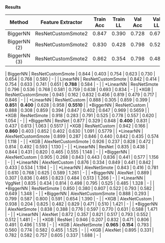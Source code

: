 **Results**

| Method             | Feature Extractor  | Train Acc | Train LL  |  Val Acc  |   Val LL  |  Test Acc |  Test LL  |  Bal Acc  |  Bal LL   |   Cmp LL   |
| :----------------: | :----------------: | :-------: | :-------: | :-------: | :-------: | :-------: | :-------: | :-------: | :-------: | :--------: |
| BiggerNN           | ResNetCustomSmote2 |   0.847   |   0.390   |   0.728   |   0.671   |   0.722   |   0.699   |   0.793   | **0.529** |      -     |
| BiggerNN (2)       | ResNetCustomSmote2 |   0.830   |   0.428   |   0.798   |   0.521   |   0.775   |   0.544   |   0.765   |   0.565   |      -     |
| BiggerNN (3)       | ResNetCustomSmote2 |   0.862   |   0.354   |   0.798   |   0.486   |   0.786   |   0.505   |   0.786   |   0.528   |      -     |

| BiggerNN           | ResNetCustomSmote  |   0.844   |   0.403   |   0.754   |   0.623   |   0.730   |   0.654   |   0.768   |   0.580   |      -     |
| LinearNN           | ResNetCustomSmote  |   0.842   |   0.414   |   0.754   |   0.633   |   0.741   |   0.651   | **0.788** |   0.584   |      -     |
| *LinearNN          | ResNetSmote        |   0.796   |   0.536   |   0.768   |   0.581   |   0.759   |   0.638   |   0.693   |   0.834   |      -     |
| *XGB               | ResNetCustomSmote  |   0.945   |   0.162   |   0.832   |   0.456   |   0.819   |   0.479   |   0.717   |   0.846   |      -     |
| *LinearNN          | ResNetCustom       |   0.888   |   0.305   |   0.859   |   0.399   | **0.851** | **0.400** |   0.628   |   0.958   | **0.5510** |
| *BiggerNN          | ResNetCustom       |   0.888   |   0.308   |   0.859   |   0.394   |   0.847   |   0.402   |   0.647   |   0.969   |   0.5659   |
| *XGB               | ResNetSmote        |   0.918   |   0.283   |   0.791   |   0.525   |   0.778   |   0.557   |   0.620   |   1.054   |      -     |
| *BiggerNN          | ResNet             |   0.877   |   0.329   |   0.848   | **0.400** |   0.831   |   0.437   |   0.613   |   1.063   |   0.5517   |
| *XGB               | ResNetCustom       |   0.942   |   0.166   | **0.860** |   0.403   |   0.852   |   0.402   |   0.630   |   1.091   |   0.5779   |
| *LinearNN          | AlexNetCustomSmote |   0.899   |   0.287   |   0.846   |   0.440   |   0.842   |   0.435   |   0.574   |   1.118   |      -     |
| *XGB               | AlexNetCustomSmote |   0.926   |   0.237   |   0.828   |   0.472   |   0.814   |   0.492   |   0.593   |   1.130   |      -     |
| *LinearNN          | ResNet             |   0.835   |   0.438   |   0.844   |   0.431   |   0.820   |   0.465   |   0.555   |   1.148   |      -     |
| *BiggerNN          | AlexNetCustom      |   0.905   |   0.268   |   0.843   |   0.443   |   0.836   |   0.441   |   0.577   |   1.156   |      -     |
| *LinearNN          | AlexNetCustom      |   0.876   |   0.334   |   0.849   |   0.441   |   0.842   |   0.433   |   0.534   |   1.194   |      -     |
| *LinearNN          | AlexNetSmote       |   0.843   |   0.416   |   0.781   |   0.610   |   0.768   |   0.625   |   0.589   |   1.261   |      -     |
| *BiggerNN          | AlexNet            |   0.889   |   0.307   |   0.836   |   0.465   |   0.823   |   0.484   |   0.513   |   1.266   |      -     |
| *LinearNN          | VggNet             |   0.835   |   0.434   |   0.814   |   0.498   |   0.795   |   0.525   |   0.485   |   1.328   |      -     |
| *BiggerNN          | ResNetSmote        |   0.850   |   0.380   |   0.807   |   0.522   |   0.793   |   0.582   |   0.649   |   1.348   |      -     |
| *BiggerNN          | AlexNetCustomSmote |   0.888   |   0.293   |   0.799   |   0.587   |   0.800   |   0.591   |   0.654   |   1.390   |      -     |
| *XGB               | AlexNetCustom      |   0.938   |   0.204   |   0.825   |   0.482   |   0.829   |   0.471   |   0.510   |   1.421   |      -     |
| *BiggerNN          | AlexNetSmote       |   0.838   |   0.388   |   0.776   |   0.597   |   0.770   |   0.631   |   0.588   |   1.471   |      -     |
| *LinearNN          | AlexNet            |   0.872   |   0.357   |   0.821   |   0.517   |   0.793   |   0.552   |   0.512   |   1.481   |      -     |
| *XGB               | ResNet             |   0.946   |   0.207   |   0.832   |   0.471   |   0.806   |   0.491   |   0.496   |   1.518   |      -     |
| *XGB               | AlexNetSmote       | **0.965** | **0.154** |   0.793   |   0.560   |   0.774   |   0.582   |   0.455   |   1.525   |      -     |
| *XGB               | AlexNet            |   0.895   |   0.331   |   0.782   |   0.582   |   0.757   |   0.605   |   0.337   |   1.688   |      -     |
